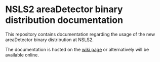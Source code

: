 # NSLS2 areaDetector binary distribution documentation

This repository contains documentation regarding the usage of the new areaDetector binary distribution at NSLS2.

The documentation is hosted on the [wiki page](https://github.com/epicsNSLS2-deploy/Deploy-Docs.wiki) or alternatively will be available
online.
